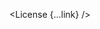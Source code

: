 <script lang="ts">
  import { License } from 'svelte-shields'
  import type { LicensePropsType } from 'svelte-shields';

  const link: LicensePropsType = {
    licenseType: 'github',
    user: 'shinokada',
    repo: 'svelte-shields',
    logo: 'svelte',
    link: ['https://github.com/shinokada/svelte-shields', 'https://svelte-shields.codewithshin.com'],
  }
</script>


<License {...link} />